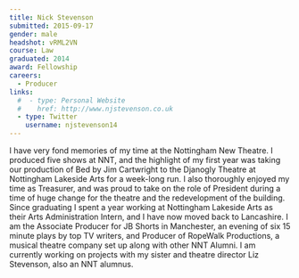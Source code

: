 ```yaml
---
title: Nick Stevenson
submitted: 2015-09-17
gender: male
headshot: vRML2VN
course: Law
graduated: 2014
award: Fellowship
careers:
  - Producer
links:
  #  - type: Personal Website
  #    href: http://www.njstevenson.co.uk
  - type: Twitter
    username: njstevenson14
---
```


I have very fond memories of my time at the Nottingham New Theatre. I produced five shows at NNT, and the highlight of my first year was taking our production of Bed by Jim Cartwright to the Djanogly Theatre at Nottingham Lakeside Arts for a week-long run. I also thoroughly enjoyed my time as Treasurer, and was proud to take on the role of President during a time of huge change for the theatre and the redevelopment of the building. Since graduating I spent a year working at Nottingham Lakeside Arts as their Arts Administration Intern, and I have now moved back to Lancashire. I am the Associate Producer for JB Shorts in Manchester, an evening of six 15 minute plays by top TV writers, and Producer of RopeWalk Productions, a musical theatre company set up along with other NNT Alumni. I am currently working on projects with my sister and theatre director Liz Stevenson, also an NNT alumnus.
